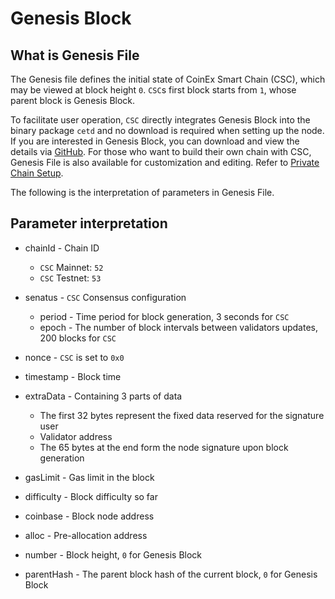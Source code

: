 # Genesis Block

## What is Genesis File

The Genesis file defines the initial state of CoinEx Smart Chain (CSC), which may be viewed at block height `0`. `CSC`s first block starts from `1`, whose parent block is Genesis Block.

To facilitate user operation, `CSC` directly integrates Genesis Block into the binary package `cetd` and no download is required when setting up the node. If you are interested in Genesis Block, you can download and view the details via [GitHub]( https://github.com/coinex-smart-chain/csc). For those who want to build their own chain with CSC, Genesis File is also available for customization and editing. Refer to [Private Chain Setup](/en-us/node_private_chain.md).

The following is the interpretation of parameters in Genesis File.

## Parameter interpretation

* chainId - Chain ID
  * `CSC` Mainnet: `52`
  * `CSC` Testnet: `53`

* senatus - `CSC` Consensus configuration
  * period - Time period for block generation, 3 seconds for `CSC`
  * epoch - The number of block intervals between validators updates, 200 blocks for `CSC`

* nonce - `CSC` is set to `0x0`
* timestamp - Block time
* extraData - Containing 3 parts of data
  * The first 32 bytes represent the fixed data reserved for the signature user
  * Validator address
  * The 65 bytes at the end form the node signature upon block generation
* gasLimit - Gas limit in the block
* difficulty - Block difficulty so far
* coinbase - Block node address
* alloc - Pre-allocation address
* number - Block height, `0` for Genesis Block
* parentHash - The parent block hash of the current block, `0` for Genesis Block
